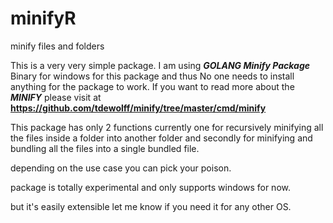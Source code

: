 # minifyR
 minify files and folders

This is a very very simple package. I am using **_GOLANG Minify Package_** Binary for windows for this package and thus No one needs to install anything for the package to work. If you want to read more about the **_MINIFY_** please visit at **https://github.com/tdewolff/minify/tree/master/cmd/minify**

This package has only 2 functions currently one for recursively minifying all the files inside a folder into another folder and secondly for minifying and bundling all the files into a single bundled file.

depending on the use case you can pick your poison.

package is totally experimental and only supports windows for now.

but it's easily extensible let me know if you need it for any other OS.
